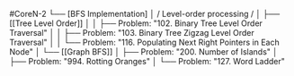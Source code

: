 #CoreN-2
└── [BFS Implementation]
    │   / Level-order processing /
    │
    ├── [[Tree Level Order]]
    │   │   ├── Problem: "102. Binary Tree Level Order Traversal"
    │   │   ├── Problem: "103. Binary Tree Zigzag Level Order Traversal"
    │   │   └── Problem: "116. Populating Next Right Pointers in Each Node"
    │
    └── [[Graph BFS]]
        │   ├── Problem: "200. Number of Islands"
        │   ├── Problem: "994. Rotting Oranges"
        │   └── Problem: "127. Word Ladder"